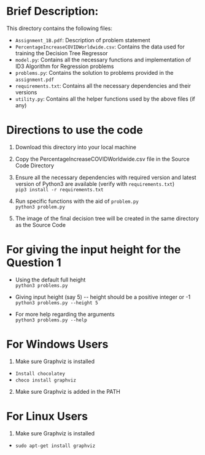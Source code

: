 # Brief Description:  
This directory contains the following files:  
- `Assignment_1B.pdf`: Description of problem statement  
- `PercentageIncreaseCOVIDWorldwide.csv`: Contains the data used for training the Decision Tree Regressor    
- `model.py`: Contains all the necessary functions and implementation of ID3 Algorithm for Regression problems   
- `problems.py`: Contains the solution to problems provided in the `assignment.pdf`  
- `requirements.txt`: Contains all the necessary dependencies and their versions  
- `utility.py`: Contains all the helper functions used by the above files (if any)  

# Directions to use the code  
1. Download this directory into your local machine

2. Copy the  PercentageIncreaseCOVIDWorldwide.csv file in the Source Code Directory

3. Ensure all the necessary dependencies with required version and latest version of Python3 are available (verify with `requirements.txt`)  <br>
 `pip3 install -r requirements.txt`

4. Run specific functions with the aid of `problem.py` <br>
 `python3 problem.py`

5. The image of the final decision tree will be created in the same directory as the Source Code

# For giving the input height for the Question 1
- Using the default full height <br>
`python3 problems.py`

- Giving input height (say 5) -- height should be a positive integer or -1 <br>
`python3 problems.py --height 5`

- For more help regarding the arguments <br>
`python3 problems.py --help`

# For Windows Users
1. Make sure Graphviz is installed
- `Install chocolatey`
- `choco install graphviz`
2. Make sure Graphviz is added in the PATH

# For Linux Users
1. Make sure Graphviz is installed
- `sudo apt-get install graphviz`
